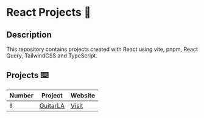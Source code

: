 # React Projects 🚀

## Description

This repository contains projects created with React using vite, pnpm, React Query, TailwindCSS and TypeScript.

## Projects ⌨️

| Number | Project                                          | Website                                             |
| ------ | ------------------------------------------------ | --------------------------------------------------- |
| `0`    | [GuitarLA](https://github.com/joshuaco/GuitarLA) | [Visit](https://peaceful-torte-1f1ae9.netlify.app/) |
